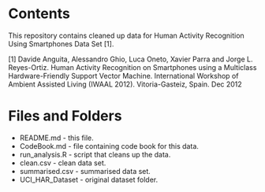 # Contents

This repository contains cleaned up data for Human Activity Recognition Using Smartphones Data Set [1].

[1] Davide Anguita, Alessandro Ghio, Luca Oneto, Xavier Parra and Jorge L. Reyes-Ortiz. Human Activity Recognition on Smartphones using a Multiclass Hardware-Friendly Support Vector Machine. International Workshop of Ambient Assisted Living (IWAAL 2012). Vitoria-Gasteiz, Spain. Dec 2012

# Files and Folders

* README.md       - this file.
* CodeBook.md     - file containing code book for this data.
* run_analysis.R  - script that cleans up the data.
* clean.csv       - clean data set.
* summarised.csv  - summarised data set.
* UCI_HAR_Dataset - original dataset folder.
